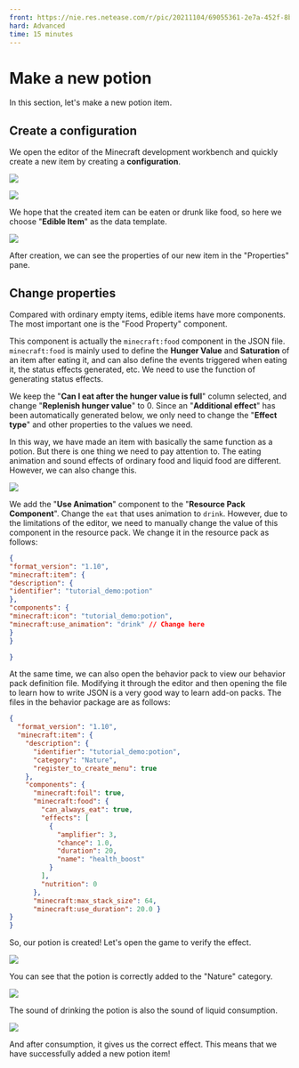```yaml
--- 
front: https://nie.res.netease.com/r/pic/20211104/69055361-2e7a-452f-8b1a-f23e1262a03a.jpg 
hard: Advanced 
time: 15 minutes 
--- 
```

# Make a new potion 

In this section, let's make a new potion item. 

## Create a configuration 

We open the editor of the Minecraft development workbench and quickly create a new item by creating a **configuration**. 

![](./images/9.1_item_config.png) 

![](./images/9.2_potion_create.png) 

We hope that the created item can be eaten or drunk like food, so here we choose "**Edible Item**" as the data template. 

![](./images/9.2_potion_created.png) 

After creation, we can see the properties of our new item in the "Properties" pane. 

## Change properties 

Compared with ordinary empty items, edible items have more components. The most important one is the "Food Property" component. 

This component is actually the `minecraft:food` component in the JSON file. `minecraft:food` is mainly used to define the **Hunger Value** and **Saturation** of an item after eating it, and can also define the events triggered when eating it, the status effects generated, etc. We need to use the function of generating status effects. 

We keep the "**Can I eat after the hunger value is full**" column selected, and change "**Replenish hunger value**" to 0. Since an "**Additional effect**" has been automatically generated below, we only need to change the "**Effect type**" and other properties to the values we need. 

In this way, we have made an item with basically the same function as a potion. But there is one thing we need to pay attention to. The eating animation and sound effects of ordinary food and liquid food are different. However, we can also change this. 

![](./images/9.2_potion_modded.png) 

We add the "**Use Animation**" component to the "**Resource Pack Component**". Change the `eat` that uses animation to `drink`. However, due to the limitations of the editor, we need to manually change the value of this component in the resource pack. We change it in the resource pack as follows: 

```json 
{ 
"format_version": "1.10", 
"minecraft:item": { 
"description": { 
"identifier": "tutorial_demo:potion" 
}, 
"components": { 
"minecraft:icon": "tutorial_demo:potion", 
"minecraft:use_animation": "drink" // Change here 
} 
}

} 
``` 

At the same time, we can also open the behavior pack to view our behavior pack definition file. Modifying it through the editor and then opening the file to learn how to write JSON is a very good way to learn add-on packs. The files in the behavior package are as follows:

```json
{
  "format_version": "1.10",
  "minecraft:item": {
    "description": {
      "identifier": "tutorial_demo:potion",
      "category": "Nature",
      "register_to_create_menu": true
    },
    "components": {
      "minecraft:foil": true,
      "minecraft:food": {
        "can_always_eat": true,
        "effects": [
          {
            "amplifier": 3,
            "chance": 1.0,
            "duration": 20,
            "name": "health_boost"
          }
        ],
        "nutrition": 0
      },
      "minecraft:max_stack_size": 64,
      "minecraft:use_duration": 20.0 } 
} 
} 
``` 

So, our potion is created! Let's open the game to verify the effect. 

![](./images/9.2_potion_in-game.png) 

You can see that the potion is correctly added to the "Nature" category. 

![](./images/9.2_potion_drunk.png) 

The sound of drinking the potion is also the sound of liquid consumption. 

![](./images/9.2_potion_effect.png) 

And after consumption, it gives us the correct effect. This means that we have successfully added a new potion item!